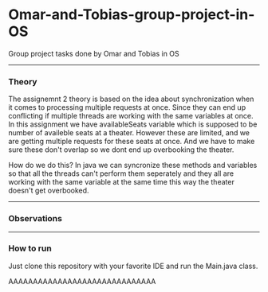 # Omar-and-Tobias-group-project-in-OS
Group project tasks done by Omar and Tobias in OS

-------------------------------------------------------------------
### Theory
The assignemnt 2 theory is based on the idea about synchronization
when it comes to processing multiple requests at once. Since they
can end up conflicting if multiple threads are working with the
same variables at once. In this assignment we have availableSeats
variable which is supposed to be number of availeble seats at a
theater. However these are limited, and we are getting multiple
requests for these seats at once. And we have to make sure these
don't overlap so we dont end up overbooking the theater.

How do we do this? In java we can syncronize these methods and
variables so that all the threads can't perform them seperately
and they all are working with the same variable at the same time
this way the theater doesn't get overbooked.

-------------------------------------------------------------------
### Observations

-------------------------------------------------------------------
### How to run
Just clone this repository with your favorite IDE and run the
Main.java class.


AAAAAAAAAAAAAAAAAAAAAAAAAAAAAA